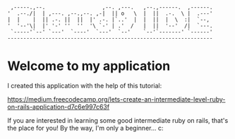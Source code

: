
     ,-----.,--.                  ,--. ,---.   ,--.,------.  ,------.
    '  .--./|  | ,---. ,--.,--. ,-|  || o   \  |  ||  .-.  \ |  .---'
    |  |    |  || .-. ||  ||  |' .-. |`..'  |  |  ||  |  \  :|  `--, 
    '  '--'\|  |' '-' ''  ''  '\ `-' | .'  /   |  ||  '--'  /|  `---.
     `-----'`--' `---'  `----'  `---'  `--'    `--'`-------' `------'
    ----------------------------------------------------------------- 
# Welcome to my application
I created this application with the help of this tutorial:

https://medium.freecodecamp.org/lets-create-an-intermediate-level-ruby-on-rails-application-d7c6e997c63f

If you are interested in learning some good intermediate ruby on rails,
that's the place for you!
By the way, I'm only a beginner... c:



